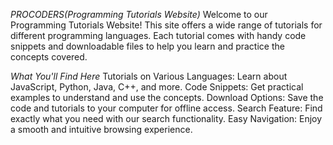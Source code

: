 *PROCODERS(Programming Tutorials Website)*
Welcome to our Programming Tutorials Website! This site offers a wide range of tutorials for different programming languages. Each tutorial comes with handy code snippets and downloadable files to help you learn and practice the concepts covered.

*What You'll Find Here*
Tutorials on Various Languages: Learn about JavaScript, Python, Java, C++, and more.
Code Snippets: Get practical examples to understand and use the concepts.
Download Options: Save the code and tutorials to your computer for offline access.
Search Feature: Find exactly what you need with our search functionality.
Easy Navigation: Enjoy a smooth and intuitive browsing experience.
